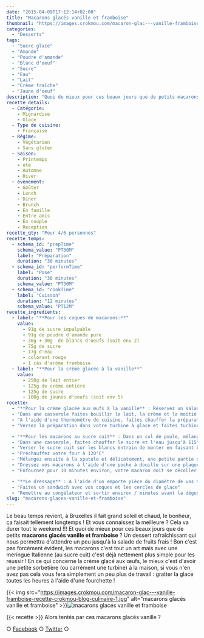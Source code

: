```yaml
---
date: "2015-04-09T17:12:14+02:00"
title: "Macarons glacés vanille et framboise"
thumbnail: "https://images.crokmou.com/macaron-glac---vanille-framboise-recette-crokmou-blog-culinaire-2.jpg"
categories:
  - "Desserts"
tags:
  - "Sucre glace"
  - "Amande"
  - "Poudre d'amande"
  - "Blanc d'oeuf"
  - "Sucre"
  - "Eau"
  - "Lait"
  - "Crème fraîche"
  - "Jaune d'oeuf"
description: "Quoi de mieux pour ces beaux jours que de petits macarons glacés vanille et framboise ? Un dessert rafraîchissant en attendant la salade de fruits frais !"
recette_details:
  - Catégorie:
    - Mignardise
    - Glace
  - Type de cuisine:
    - Française
  - Régime:
    - Végétarien
    - Sans gluten
  - Saison:
    - Printemps
    - été
    - Automne
    - Hiver
  - évènement:
    - Goûter
    - Lunch
    - Diner
    - Brunch
    - En famille
    - Entre amis
    - En couple
    - Reception
recette_qty: "Pour 4/6 personnes"
recette_temps:
  - schema_id: "prepTime"
    schema_value: "PT30M"
    label: "Préparation"
    duration: "30 minutes"
  - schema_id: "performTime"
    label: "Pose"
    duration: "30 minutes"
    schema_value: "PT30M"
  - schema_id: "cookTime"
    label: "Cuisson"
    duration: "12 minutes"
    schema_value: "PT12M"
recette_ingredients:
  - label: "**Pour les coques de macarons:**"
    value:
      - 91g de sucre impalpable
      - 91g de poudre d'amande pure
      - 30g + 30g  de blancs d'oeufs (soit env 2)
      - 75g de sucre
      - 17g d'eau
      - colorant rouge
      - 1 càs d'arôme framboise
  - label: "**Pour la crème glacée à la vanille**"
    value:
      - 250g de lait entier
      - 125g de crème entière
      - 125g de sucre
      - 100g de jaunes d'oeufs (soit env 5)
recette:
  - "**Pour la crème glacée aux œufs à la vanille** : Réservez un saladier au congélateur (de préférence en inox)"
  - "Dans une casserole faites bouillir le lait, la crème et la moitié du sucre. Dans un saladier, faites blanchir les jaunes d’œufs et l'autre moitié du sucre. Lorsque le lait est à ébullition, versez sur les jaunes et mélangez rapidement, puis reversez dans la casserole et remettre sur le feu."
  - "A l'aide d'une thermomètre de cuisine, faites chauffer la préparation, tout en mélangeant, à 84°C (Attention à ne pas monter au dessus de 85°C vous risqueriez de vous retrouver avec de la brouillade d'oeufs). Une fois la préparation à température, versez dans le saladier préalablement mi au congélateur."
  - "Versez la préparation dans votre turbine à glace et faites turbiner durant une vingtaine de minutes. Versez ensuite la préparation dans un plat assez grand afin de l'étaler sur 2/3cm de hauteur, remettre ensuite au congélateur."

  - "**Pour les macarons au sucre cuit** : Dans un cul de poule, mélangez le sucre impalpable et la poudre d'amande préalablement tamisés et 30g de blancs d'oeufs."
  - "Dans une casserole, faites chauffer le sucre et l'eau jusqu'à 115°C Parallèlement faites monter les 30g de blancs restants en neige"
  - "Verser le sucre cuit sur les blancs entrain de monter en faisant bien attention de faire couler le sucre le long de la paroie de votre robot (ou récipient) afin de ne pas recevoir d'éclaboussures. Faites tourner les blancs à grande vitesse jusqu'à ce que la meringue fasse un joli bec d'oiseau"
  - "Préchauffez votre four à 120°C"
  - "Mélangez ensuite à la spatule et délicatement, une petite partie de la meringue dans le mélange d'amandes en poudre. Ajoutez ensuite le reste de meringue à l'appareil et mélangez de nouveau. Si besoin, ajoutez le colorant et l'arôme. Votre appareil ne doit pas être trop liquide ni trop ferme, la préparation doit pouvoir se lisser d'elle même."
  - "Dressez vos macarons à l'aide d'une poche à douille sur une plaque de cuisson préalablement recouverte de papier sulfurisé. Tapotez légèrement la plaque puis laissez croûter les macarons jusqu'à ce qu'ils ne collent plus lorsque vous mettez votre doigt dessus."
  - "Enfournez pour 10 minutes environ, votre macaron doit se décoller du papier Laissez refroidir sur des grilles"

  - "**Le dressage** : A l'aide d'un emporte pièce du diamètre de vos macarons, récupérez des petits cercles dans la crème glacés."
  - "Faites un sandwich avec vos coques et les cercles de glace"
  - "Remettre au congélateur et sortir environ / minutes avant la dégustation !"
slug: "macarons-glaces-vanille-et-framboise"
---
```


Le beau temps revient, à Bruxelles il fait grand soleil et chaud, le bonheur, ça faisait tellement longtemps ! Et vous connaissez la meilleure ? Cela va durer tout le weekend !!! Et quoi de mieux pour ces beaux jours que de petits **macarons glacés vanille et framboise** ? Un dessert rafraîchissant qui nous permettra d'attendre un peu jusqu'à la salade de fruits frais ! Bon c'est pas forcément évident, les macarons c'est tout un art mais avec une meringue Italienne (au sucre cuit) c'est déjà nettement plus simple pour les réussir ! En ce qui concerne la crème glacé aux œufs, le mieux c'est d'avoir une petite sorbetière (ou carrément une turbine) à la maison, si vous n'en avez pas cela vous fera simplement un peu plus de travail : gratter la glace toutes les heures à l'aide d'une fourchette !

{{< img src="https://images.crokmou.com/macaron-glac---vanille-framboise-recette-crokmou-blog-culinaire-1.jpg" alt="macarons glacés vanille et framboise" >}}![macarons glacés vanille et framboise](https://images.crokmou.com/macaron-glac---vanille-framboise-recette-crokmou-blog-culinaire.jpg)

{{< recette >}}
Alors tentés par ces macarons glacés vanille ?

○ [Facebook](https://www.facebook.com/crokmou.blog) ○ [Twitter](https://twitter.com/Crokmou) ○
